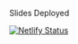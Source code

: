 Slides Deployed

[![Netlify Status](https://api.netlify.com/api/v1/badges/600e3669-eb9a-4a3f-ab6d-90cb513d3389/deploy-status)](https://app.netlify.com/sites/happy-chandrasekhar-3f96f4/deploys)
